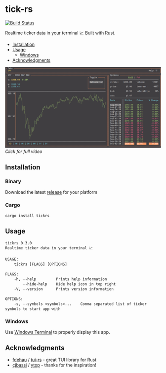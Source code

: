 # tick-rs
[![Build Status](https://dev.azure.com/tarkah/tickrs/_apis/build/status/tarkah.tickrs?branchName=master)](https://dev.azure.com/tarkah/tickrs/_build/latest?definitionId=17&branchName=master)

Realtime ticker data in your terminal 📈 Built with Rust.

  - [Installation](#installation)
  - [Usage](#usage)
    - [Windows](#windows)
  - [Acknowledgments](#acknowledgments)

[![Demo](assets/screenshot.png)](https://i.imgur.com/5srncFL.mp4)
*Click for full video*


## Installation

### Binary

Download the latest [release](https://github.com/tarkah/tickrs/releases/latest) for your platform

### Cargo

```
cargo install tickrs
```

## Usage

```
tickrs 0.3.0
Realtime ticker data in your terminal 📈

USAGE:
    tickrs [FLAGS] [OPTIONS]

FLAGS:
    -h, --help         Prints help information
        --hide-help    Hide help icon in top right
    -V, --version      Prints version information

OPTIONS:
    -s, --symbols <symbols>...    Comma separated list of ticker symbols to start app with
```

### Windows

Use [Windows Terminal](https://www.microsoft.com/en-us/p/windows-terminal-preview/9n0dx20hk701) to properly display this app.

## Acknowledgments
- [fdehau](https://github.com/fdehau) / [tui-rs](https://github.com/fdehau/tui-rs) - great TUI library for Rust
- [cjbassi](https://github.com/cjbassi) / [ytop](https://github.com/cjbassi/ytop) - thanks for the inspiration!